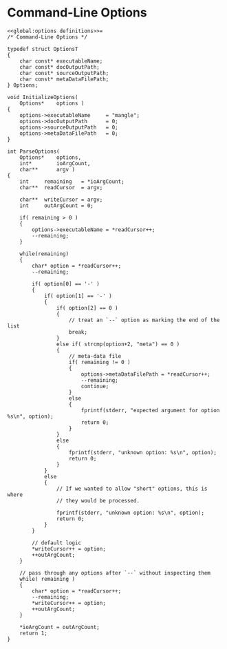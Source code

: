 Command-Line Options
====================


    <<global:options definitions>>=
    /* Command-Line Options */

    typedef struct OptionsT
    {
        char const* executableName;
        char const* docOutputPath;
        char const* sourceOutputPath;
        char const* metaDataFilePath;
    } Options;

    void InitializeOptions(
        Options*    options )
    {
        options->executableName     = "mangle";
        options->docOutputPath      = 0;
        options->sourceOutputPath   = 0;
        options->metaDataFilePath   = 0;
    }

    int ParseOptions(
        Options*    options,
        int*        ioArgCount,
        char**      argv )
    {
        int     remaining   = *ioArgCount;
        char**  readCursor  = argv;

        char**  writeCursor = argv;
        int     outArgCount = 0;

        if( remaining > 0 )
        {
            options->executableName = *readCursor++;
            --remaining;
        }

        while(remaining)
        {
            char* option = *readCursor++;
            --remaining;

            if( option[0] == '-' )
            {
                if( option[1] == '-' )
                {
                    if( option[2] == 0 )
                    {
                        // treat an `--` option as marking the end of the list
                        break;
                    }
                    else if( strcmp(option+2, "meta") == 0 )
                    {
                        // meta-data file
                        if( remaining != 0 )
                        {
                            options->metaDataFilePath = *readCursor++;
                            --remaining;
                            continue;
                        }
                        else
                        {
                            fprintf(stderr, "expected argument for option %s\n", option);
                            return 0;
                        }
                    }
                    else
                    {
                        fprintf(stderr, "unknown option: %s\n", option);
                        return 0;
                    }
                }
                else
                {
                    // If we wanted to allow "short" options, this is where
                    // they would be processed.

                    fprintf(stderr, "unknown option: %s\n", option);
                    return 0;
                }
            }

            // default logic
            *writeCursor++ = option;
            ++outArgCount;
        }

        // pass through any options after `--` without inspecting them
        while( remaining )
        {
            char* option = *readCursor++;
            --remaining;
            *writeCursor++ = option;
            ++outArgCount;
        }

        *ioArgCount = outArgCount;
        return 1;
    }
